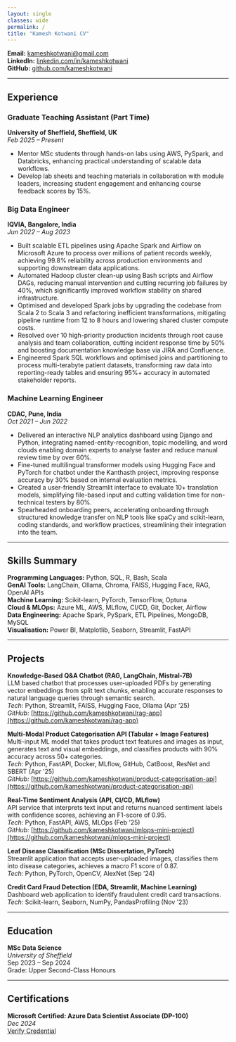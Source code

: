 ```yaml
---
layout: single
classes: wide
permalink: /
title: "Kamesh Kotwani CV"
---
```


**Email:** [kameshkotwani@gmail.com](mailto:kameshkotwani@gmail.com)  
**LinkedIn:** [linkedin.com/in/kameshkotwani](https://linkedin.com/in/kameshkotwani)  
**GitHub:** [github.com/kameshkotwani](https://github.com/kameshkotwani) 

---


## Experience

### Graduate Teaching Assistant (Part Time)  
**University of Sheffield, Sheffield, UK**  
_Feb 2025 – Present_

- Mentor MSc students through hands-on labs using AWS, PySpark, and Databricks, enhancing practical understanding of scalable data workflows.
- Develop lab sheets and teaching materials in collaboration with module leaders, increasing student engagement and enhancing course feedback scores by 15%.

### Big Data Engineer  
**IQVIA, Bangalore, India**  
_Jun 2022 – Aug 2023_

- Built scalable ETL pipelines using Apache Spark and Airflow on Microsoft Azure to process over millions of patient records weekly, achieving 99.8% reliability across production environments and supporting downstream data applications.
- Automated Hadoop cluster clean-up using Bash scripts and Airflow DAGs, reducing manual intervention and cutting recurring job failures by 40%, which significantly improved workflow stability on shared infrastructure.
- Optimised and developed Spark jobs by upgrading the codebase from Scala 2 to Scala 3 and refactoring inefficient transformations, mitigating pipeline runtime from 12 to 8 hours and lowering shared cluster compute costs.
- Resolved over 10 high-priority production incidents through root cause analysis and team collaboration, cutting incident response time by 50% and boosting documentation knowledge base via JIRA and Confluence.
- Engineered Spark SQL workflows and optimised joins and partitioning to process multi-terabyte patient datasets, transforming raw data into reporting-ready tables and ensuring 95%+ accuracy in automated stakeholder reports.

### Machine Learning Engineer  
**CDAC, Pune, India**  
_Oct 2021 – Jun 2022_

- Delivered an interactive NLP analytics dashboard using Django and Python, integrating named-entity-recognition, topic modelling, and word clouds enabling domain experts to analyse faster and reduce manual review time by over 60%.
- Fine-tuned multilingual transformer models using Hugging Face and PyTorch for chatbot under the Kanthasth project, improving response accuracy by 30% based on internal evaluation metrics.
- Created a user-friendly Streamlit interface to evaluate 10+ translation models, simplifying file-based input and cutting validation time for non-technical testers by 80%.
- Spearheaded onboarding peers, accelerating onboarding through structured knowledge transfer on NLP tools like spaCy and scikit-learn, coding standards, and workflow practices, streamlining their integration into the team.

---

## Skills Summary

**Programming Languages:** Python, SQL, R, Bash, Scala  
**GenAI Tools:** LangChain, Ollama, Chroma, FAISS, Hugging Face, RAG, OpenAI APIs  
**Machine Learning:** Scikit-learn, PyTorch, TensorFlow, Optuna  
**Cloud & MLOps:** Azure ML, AWS, MLflow, CI/CD, Git, Docker, Airflow  
**Data Engineering:** Apache Spark, PySpark, ETL Pipelines, MongoDB, MySQL  
**Visualisation:** Power BI, Matplotlib, Seaborn, Streamlit, FastAPI  

---

## Projects

**Knowledge-Based Q&A Chatbot (RAG, LangChain, Mistral-7B)**  
LLM based chatbot that processes user-uploaded PDFs by generating vector embeddings from split text chunks, enabling accurate responses to natural language queries through semantic search.  
_Tech:_ Python, Streamlit, FAISS, Hugging Face, Ollama (Apr ’25)  
_GitHub:_ [https://github.com/kameshkotwani/rag-app](https://github.com/kameshkotwani/rag-app)

**Multi-Modal Product Categorisation API (Tabular + Image Features)**  
Multi-input ML model that takes product text features and images as input, generates text and visual embeddings, and classifies products with 90% accuracy across 50+ categories.  
_Tech:_ Python, FastAPI, Docker, MLflow, GitHub, CatBoost, ResNet and SBERT (Apr ’25)  
_GitHub:_ [https://github.com/kameshkotwani/product-categorisation-api](https://github.com/kameshkotwani/product-categorisation-api)

**Real-Time Sentiment Analysis (API, CI/CD, MLflow)**  
API service that interprets text input and returns nuanced sentiment labels with confidence scores, achieving an F1-score of 0.95.  
_Tech:_ Python, FastAPI, AWS, MLOps (Feb ’25)  
_GitHub:_ [https://github.com/kameshkotwani/mlops-mini-project](https://github.com/kameshkotwani/mlops-mini-project)

**Leaf Disease Classification (MSc Dissertation, PyTorch)**  
Streamlit application that accepts user-uploaded images, classifies them into disease categories, achieves a macro F1 score of 0.87.  
_Tech:_ Python, PyTorch, OpenCV, AlexNet (Sep ’24)

**Credit Card Fraud Detection (EDA, Streamlit, Machine Learning)**  
Dashboard web application to identify fraudulent credit card transactions.  
_Tech:_ Scikit-learn, Seaborn, NumPy, PandasProfiling (Nov ’23)


---

## Education

**MSc Data Science**  
_University of Sheffield_  
Sep 2023 – Sep 2024  
Grade: Upper Second-Class Honours  

---

## Certifications

**Microsoft Certified: Azure Data Scientist Associate (DP-100)**  
_Dec 2024_  
[Verify Credential](https://learn.microsoft.com/api/credentials/share/en-us/kameshkotwani/C095D21D5CF373B4?sharingId=B103E3717EAB83E0)
